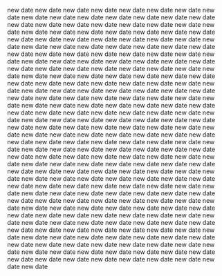 
new date
new date
new date
new date
new date
new date
new date
new date
new date
new date
new date
new date
new date
new date
new date
new date
new date
new date
new date
new date
new date
new date
new date
new date
new date
new date
new date
new date
new date
new date
new date
new date
new date
new date
new date
new date
new date
new date
new date
new date
new date
new date
new date
new date
new date
new date
new date
new date
new date
new date
new date
new date
new date
new date
new date
new date
new date
new date
new date
new date
new date
new date
new date
new date
new date
new date
new date
new date
new date
new date
new date
new date
new date
new date
new date
new date
new date
new date
new date
new date
new date
new date
new date
new date
new date
new date
new date
new date
new date
new date
new date
new date
new date
new date
new date
new date
new date
new date
new date
new date
new date
new date
new date
new date
new date
new date
new date
new date
new date
new date
new date
new date
new date
new date
new date
new date
new date
new date
new date
new date
new date
new date
new date
new date
new date
new date
new date
new date
new date
new date
new date
new date
new date
new date
new date
new date
new date
new date
new date
new date
new date
new date
new date
new date
new date
new date
new date
new date
new date
new date
new date
new date
new date
new date
new date
new date
new date
new date
new date
new date
new date
new date
new date
new date
new date
new date
new date
new date
new date
new date
new date
new date
new date
new date
new date
new date
new date
new date
new date
new date
new date
new date
new date
new date
new date
new date
new date
new date
new date
new date
new date
new date
new date
new date
new date
new date
new date
new date
new date
new date
new date
new date
new date
new date
new date
new date
new date
new date
new date
new date
new date
new date
new date
new date
new date
new date
new date
new date
new date
new date
new date
new date
new date
new date
new date
new date
new date
new date
new date
new date
new date
new date
new date
new date
new date
new date
new date
new date
new date
new date
new date
new date
new date
new date
new date
new date
new date
new date
new date
new date
new date
new date
new date
new date
new date
new date
new date
new date
new date
new date
new date
new date
new date
new date